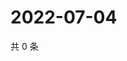 # 2022-07-04

共 0 条

<!-- BEGIN WEIBO -->
<!-- 最后更新时间 Mon Jul 04 2022 23:16:02 GMT+0800 (China Standard Time) -->

<!-- END WEIBO -->
